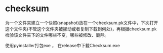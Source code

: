 # checksum
为一个文件夹建立一个快照(snapshot)放在一个checksum.pk文件中，下次打开这个文件夹(不管这个文件夹被挪动或者复制下载到何处)，再根据checksum.pk检验该文件夹下的文件哪些不变，哪些被修改、删除。

使用pyinstaller打包exe ， 在release中下载Checksum.exe
